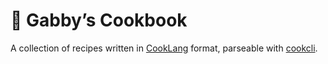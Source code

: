 # 🍳 Gabby’s Cookbook

A collection of recipes written in [CookLang](https://cooklang.org) format, parseable with [cookcli](https://github.com/cooklang/cookcli).


